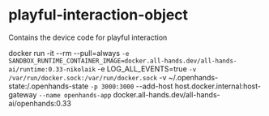 # playful-interaction-object
Contains the device code for playful interaction


docker run -it --rm --pull=always `
    -e SANDBOX_RUNTIME_CONTAINER_IMAGE=docker.all-hands.dev/all-hands-ai/runtime:0.33-nikolaik `
    -e LOG_ALL_EVENTS=true `
    -v /var/run/docker.sock:/var/run/docker.sock `
    -v ~/.openhands-state:/.openhands-state `
    -p 3000:3000 `
    --add-host host.docker.internal:host-gateway `
    --name openhands-app `
    docker.all-hands.dev/all-hands-ai/openhands:0.33

